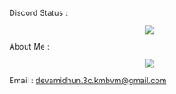 Discord Status :
</details>
<p align='center'><a href="#"><img height=auto width=auto src="https://discord.c99.nl/widget/theme-1/765881288740569088.png" height="1000px"/></a></p>

About Me :
</details>
<p align='center'><a href="#"><img height=auto width=auto src="https://readme-typing-svg.herokuapp.com?font=Fira+Code&duration=3000&pause=1000&center=true&vCenter=true&width=450&height=53&lines=Python;HTML;CSS;JS" height="1000px"/></a></p>



Email : devamidhun.3c.kmbvm@gmail.com

